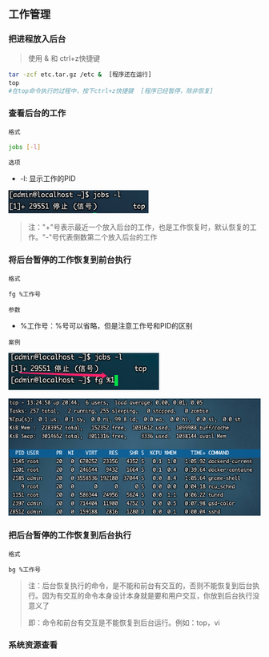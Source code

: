 ## 工作管理

### 把进程放入后台

> 使用 &   和     ctrl+z快捷键

```bash
tar -zcf etc.tar.gz /etc &  [程序还在运行]
top 
#在top命令执行的过程中，按下ctrl+z快捷键  [程序已经暂停，除非恢复]
```



### 查看后台的工作

`格式`

```bash
jobs [-l]
```

`选项`

* -l: 显示工作的PID

![image-20210720233350638](第九章-工作管理.assets/image-20210720233350638.png)

> 注："+"号表示最近一个放入后台的工作，也是工作恢复时，默认恢复的工作。"-"号代表倒数第二个放入后台的工作



### 将后台暂停的工作恢复到前台执行

`格式`

```shell
fg %工作号
```

`参数`

* %工作号：%号可以省略，但是注意工作号和PID的区别

`案例`

![image-20210720233859231](第九章-工作管理.assets/image-20210720233859231.png)

![image-20210720233912700](第九章-工作管理.assets/image-20210720233912700.png)



### 把后台暂停的工作恢复到后台执行

`格式`

```shell
bg %工作号
```

> 注：后台恢复执行的命令，是不能和前台有交互的，否则不能恢复到后台执行。因为有交互的命令本身设计本身就是要和用户交互，你放到后台执行没意义了
>
> 即：命令和前台有交互是不能恢复到后台运行。例如：top，vi



### 系统资源查看